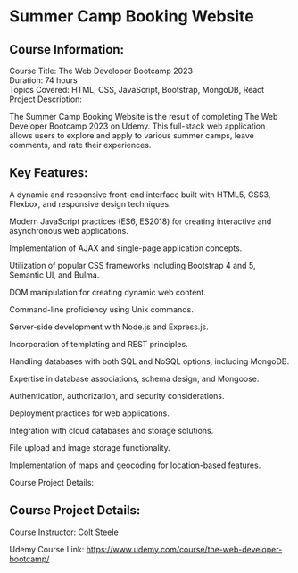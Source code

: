 <h1>Summer Camp Booking Website</h1>

<h2>Course Information:</h2>

Course Title: The Web Developer Bootcamp 2023<br>
Duration: 74 hours<br>
Topics Covered: HTML, CSS, JavaScript, Bootstrap, MongoDB, React<br>
Project Description:

The Summer Camp Booking Website is the result of completing The Web Developer Bootcamp 2023 on Udemy.
This full-stack web application allows users to explore and apply to various summer camps, leave comments, and rate their experiences.

<h2>Key Features:</h2>

A dynamic and responsive front-end interface built with HTML5, CSS3, Flexbox, and responsive design techniques.

Modern JavaScript practices (ES6, ES2018) for creating interactive and asynchronous web applications.

Implementation of AJAX and single-page application concepts.

Utilization of popular CSS frameworks including Bootstrap 4 and 5, Semantic UI, and Bulma.

DOM manipulation for creating dynamic web content.

Command-line proficiency using Unix commands.

Server-side development with Node.js and Express.js.

Incorporation of templating and REST principles.

Handling databases with both SQL and NoSQL options, including MongoDB.

Expertise in database associations, schema design, and Mongoose.

Authentication, authorization, and security considerations.

Deployment practices for web applications.

Integration with cloud databases and storage solutions.

File upload and image storage functionality.

Implementation of maps and geocoding for location-based features.

Course Project Details:
<h2>Course Project Details:</h2>

Course Instructor: Colt Steele

Udemy Course Link: https://www.udemy.com/course/the-web-developer-bootcamp/
